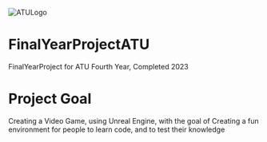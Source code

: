 ![ATULogo](https://user-images.githubusercontent.com/78157530/211163527-5fa63c5d-64df-4c5f-b42d-aa3467ceec39.png)
# FinalYearProjectATU
FinalYearProject for ATU Fourth Year, Completed 2023

# Project Goal

Creating a Video Game, using Unreal Engine, with the goal of Creating a fun environment for people to learn code, and to test their knowledge
